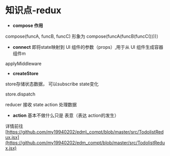 # 知识点-redux

* **compose 作用**

compose\(funcA, funcB, funcC\) 形象为 compose\(funcA\(funcB\(funcC\(\)\)\)\)）

* **connect**   即将state映射到 UI 组件的参数（props）,用于从 UI 组件生成容器组件m

applyMiddleware

* **createStore**

store存储状态数据， 可以subscribe state变化

store.dispatch

reducer 接收 state action 处理数据

* **action** 基本不做什么只是 表意（表达 action的发生）

详情前往 [https://github.com/my19940202/edm\_compt/blob/master/src/TodolistRedux.jsx](https://github.com/my19940202/edm_compt/blob/master/src/TodolistRedux.jsx)

